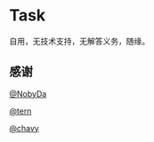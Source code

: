 # Task

自用，无技术支持，无解答义务，随缘。

## 感谢

[@NobyDa](https://github.com/NobyDa)

[@tern](https://github.com/yichahucha)

[@chavy](https://github.com/chavyleung)

